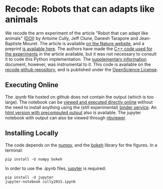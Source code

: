 # Recode: Robots that can adapts like animals

We recode the arm experiment of the article "Robot that can adapt like animals" ([DOI](http://dx.doi.org/10.1038/nature14422)) by Antoine Cully, Jeff Clune, Danesh Tarapore and Jean-Baptiste Mouret. The article is available [on the Nature website](http://www.nature.com/nature/journal/v521/n7553/full/nature14422.html), and a preprint [is available here](http://www.isir.upmc.fr/files/2015ACLI3468.pdf). The authors have made the [C++ code used for the experiments](http://pages.isir.upmc.fr/~mouret/code/ite_source_code.tar.gz) in the article available, but it was not necessary to consult it to code this Python implementation. The [supplementary information](http://www.nature.com/nature/journal/v521/n7553/extref/nature14422-s1.pdf) document, however, was instrumental to it. This code is available on the [recode github repository](https://github.com/humm/recode), and is published under the [OpenScience License](http://fabien.benureau.com/openscience.html).

## Executing Online

The .ipynb file hosted on github does not contain the output (which is too large). The notebook can be [viewed and executed directly online](http://mybinder.org/repo/humm/recode/cully2015/cully2015.ipynb) without the need to install anything using the (still experimental) [binder service](http://mybinder.org/). An [html version with precomputed output](http://fabien.benureau.com/recode/cully2015.html) also is available. The jupyter notebook with output can also be viewed through [nbviewer](http://nbviewer.ipython.org/url/fabien.benureau.com/recode/cully2015.ipynb).

## Installing Locally

The code depends on the [numpy](http://www.numpy.org/), and the [bokeh](http://bokeh.pydata.org) library for the figures. In a terminal:
```
pip install -U numpy bokeh
```

In order to use the .ipynb files, [jupyter]() is required:
```
pip install -U jupyter
jupyter-notebook cully2015.ipynb
```
